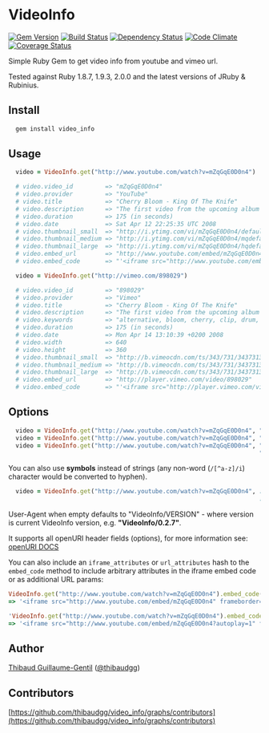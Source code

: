 # VideoInfo

[![Gem Version](https://badge.fury.io/rb/video_info.png)](http://badge.fury.io/rb/video_info) [![Build Status](https://secure.travis-ci.org/thibaudgg/video_info.png?branch=master)](http://travis-ci.org/thibaudgg/video_info) [![Dependency Status](https://gemnasium.com/thibaudgg/video_info.png)](https://gemnasium.com/thibaudgg/video_info) [![Code Climate](https://codeclimate.com/github/thibaudgg/video_info.png)](https://codeclimate.com/github/thibaudgg/video_info) [![Coverage Status](https://coveralls.io/repos/thibaudgg/video_info/badge.png?branch=master)](https://coveralls.io/r/thibaudgg/video_info)

Simple Ruby Gem to get video info from youtube and vimeo url.

Tested against Ruby 1.8.7, 1.9.3, 2.0.0 and the latest versions of JRuby & Rubinius.

Install
--------

``` bash
  gem install video_info
```

Usage
-----

``` ruby
  video = VideoInfo.get("http://www.youtube.com/watch?v=mZqGqE0D0n4")

  # video.video_id         => "mZqGqE0D0n4"
  # video.provider         => "YouTube"
  # video.title            => "Cherry Bloom - King Of The Knife"
  # video.description      => "The first video from the upcoming album Secret Sounds, to download in-stores April 14. Checkout http://www.cherrybloom.net"
  # video.duration         => 175 (in seconds)
  # video.date             => Sat Apr 12 22:25:35 UTC 2008
  # video.thumbnail_small  => "http://i.ytimg.com/vi/mZqGqE0D0n4/default.jpg"
  # video.thumbnail_medium => "http://i.ytimg.com/vi/mZqGqE0D0n4/mqdefault.jpg"
  # video.thumbnail_large  => "http://i.ytimg.com/vi/mZqGqE0D0n4/hqdefault.jpg"
  # video.embed_url        => "http://www.youtube.com/embed/mZqGqE0D0n4"
  # video.embed_code       => "'<iframe src="http://www.youtube.com/embed/mZqGqE0D0n4" frameborder="0" allowfullscreen="allowfullscreen"></iframe>'"

  video = VideoInfo.get("http://vimeo.com/898029")

  # video.video_id         => "898029"
  # video.provider         => "Vimeo"
  # video.title            => "Cherry Bloom - King Of The Knife"
  # video.description      => "The first video from the upcoming album Secret Sounds, to download in-stores April 14. Checkout http://www.cherrybloom.net"
  # video.keywords         => "alternative, bloom, cherry, clip, drum, guitar, king, knife, of, Paris-Forum, rock, the, tremplin"
  # video.duration         => 175 (in seconds)
  # video.date             => Mon Apr 14 13:10:39 +0200 2008
  # video.width            => 640
  # video.height           => 360
  # video.thumbnail_small  => "http://b.vimeocdn.com/ts/343/731/34373130_100.jpg"
  # video.thumbnail_medium => "http://b.vimeocdn.com/ts/343/731/34373130_200.jpg"
  # video.thumbnail_large  => "http://b.vimeocdn.com/ts/343/731/34373130_640.jpg"
  # video.embed_url        => "http://player.vimeo.com/video/898029"
  # video.embed_code       => "'<iframe src="http://player.vimeo.com/video/898029?title=0&amp;byline=0&amp;portrait=0&amp;autoplay=0" frameborder="0"></iframe>'"
```

Options
-------

``` ruby
  video = VideoInfo.get("http://www.youtube.com/watch?v=mZqGqE0D0n4", "User-Agent" => "My Youtube Mashup Robot/1.0")
  video = VideoInfo.get("http://www.youtube.com/watch?v=mZqGqE0D0n4", "Referer"    => "http://my-youtube-mashup.com/")
  video = VideoInfo.get("http://www.youtube.com/watch?v=mZqGqE0D0n4", "Referer"    => "http://my-youtube-mashup.com/",
                                                                      "User-Agent" => "My Youtube Mashup Robot/1.0")
```
You can also use **symbols** instead of strings (any non-word (`/[^a-z]/i`) character would be converted to hyphen).

``` ruby
  video = VideoInfo.get("http://www.youtube.com/watch?v=mZqGqE0D0n4", :referer    => "http://my-youtube-mashup.com/",
                                                                      :user_agent => "My Youtube Mashup Robot/1.0")
```

User-Agent when empty defaults to "VideoInfo/VERSION" - where version is current VideoInfo version, e.g. **"VideoInfo/0.2.7"**.

It supports all openURI header fields (options), for more information see: [openURI DOCS](http://www.ruby-doc.org/stdlib-1.9.3/libdoc/open-uri/rdoc/OpenURI.html)

You can also include an `iframe_attributes` or `url_attributes` hash to the `embed_code` method to include arbitrary attributes in the iframe embed code or as additional URL params:

``` ruby
VideoInfo.get("http://www.youtube.com/watch?v=mZqGqE0D0n4").embed_code(:iframe_attributes => { :width => 800, :height => 600, "data-key" => "value" })
=> '<iframe src="http://www.youtube.com/embed/mZqGqE0D0n4" frameborder="0" allowfullscreen="allowfullscreen" width="800" height="600" data-key="value"></iframe>

'VideoInfo.get("http://www.youtube.com/watch?v=mZqGqE0D0n4").embed_code(:url_attributes => { :autoplay => 1 })
=> '<iframe src="http://www.youtube.com/embed/mZqGqE0D0n4?autoplay=1" frameborder="0" allowfullscreen="allowfullscreen"></iframe>'
```

Author
------

[Thibaud Guillaume-Gentil](https://github.com/thibaudgg) ([@thibaudgg](https://twitter.com/thibaudgg))

Contributors
------------

[https://github.com/thibaudgg/video_info/graphs/contributors](https://github.com/thibaudgg/video_info/graphs/contributors)

